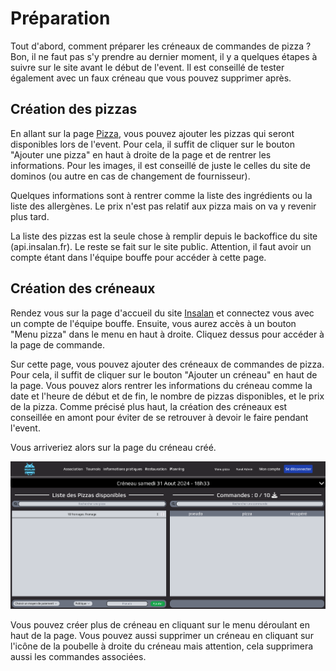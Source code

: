 # Préparation

Tout d'abord, comment préparer les créneaux de commandes de pizza ? Bon, il ne
faut pas s'y prendre au dernier moment, il y a quelques étapes à suivre sur le
site avant le début de l'event. Il est conseillé de tester également avec un
faux créneau que vous pouvez supprimer après.

## Création des pizzas

En allant sur la page [Pizza](https://api.insalan.fr/v1/admin/pizza/pizza/),
vous pouvez ajouter les pizzas qui seront disponibles lors de l'event. Pour
cela, il suffit de cliquer sur le bouton "Ajouter une pizza" en haut à droite de
la page et de rentrer les informations. Pour les images, il est conseillé de
juste le celles du site de dominos (ou autre en cas de changement de
fournisseur).

Quelques informations sont à rentrer comme la liste des ingrédients ou la liste
des allergènes. Le prix n'est pas relatif aux pizza mais on va y revenir plus
tard.

La liste des pizzas est la seule chose à remplir depuis le backoffice du site
(api.insalan.fr). Le reste se fait sur le site public. Attention, il faut avoir
un compte étant dans l'équipe bouffe pour accéder à cette page.

## Création des créneaux

Rendez vous sur la page d'accueil du site [Insalan](https://insalan.fr) et
connectez vous avec un compte de l'équipe bouffe. Ensuite, vous aurez accès à un
bouton "Menu pizza" dans le menu en haut à droite. Cliquez dessus pour accéder à
la page de commande.

Sur cette page, vous pouvez ajouter des créneaux de commandes de pizza. Pour
cela, il suffit de cliquer sur le bouton "Ajouter un créneau" en haut de la
page. Vous pouvez alors rentrer les informations du créneau comme la date et
l'heure de début et de fin, le nombre de pizzas disponibles, et le prix de la
pizza. Comme précisé plus haut, la création des créneaux est conseillée en amont
pour éviter de se retrouver à devoir le faire pendant l'event.

Vous arriveriez alors sur la page du créneau créé. 

![Page de commande de pizza](../assets/images/page-pizza.png)

Vous pouvez créer plus de créneau en cliquant sur le menu déroulant en haut de
la page. Vous pouvez aussi supprimer un créneau en cliquant sur l'icône de la
poubelle à droite du créneau mais attention, cela supprimera aussi les commandes
associées.
